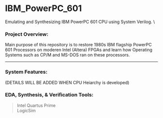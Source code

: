 # IBM_PowerPC_601
Emulating and Synthesizing IBM PowerPC 601 CPU using System Verilog. \

### Project Overview: 
Main purpose of this repository is to restore 1980s IBM flagship PowerPC 601 Processors on moderen Intel (Altera) FPGAs and learn how Operating Systems such as CP/M and MS-DOS ran on these processors. 

___________________________________________________________________________
### System Features:

(DETAILS WILL BE ADDED WHEN CPU Heiarchy is developed)

### EDA, Synthesis, & Verification Tools:
> Intel Quartus Prime \
> LogicSim 
